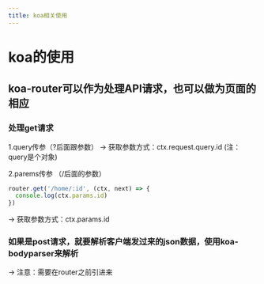 ```yaml
---
title: koa相关使用
---
```


# koa的使用

## koa-router可以作为处理API请求，也可以做为页面的相应

### 处理get请求

1.query传参（?后面跟参数）
->  获取参数方式：ctx.request.query.id (注：query是个对象)

2.parems传参 （/后面的参数）

```js
router.get('/home/:id', (ctx, next) => {
  console.log(ctx.params.id)
})
```

->  获取参数方式：ctx.params.id

### 如果是post请求，就要解析客户端发过来的json数据，使用koa-bodyparser来解析

-> 注意：需要在router之前引进来
